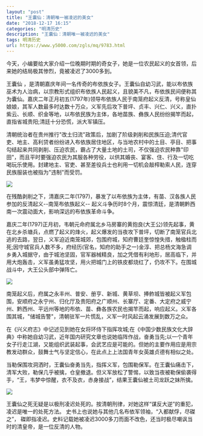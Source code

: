 ```yaml
---
layout: "post"
title: "王囊仙：清朝唯一被凌迟的美女"
date: "2018-12-17 16:15"
categories: "明清历史"
description: "王囊仙：清朝唯一被凌迟的美女"
tags: 明清历史
url: https://www.y5000.com/zgls/mq/9783.html
---
```






今天，小编要给大家介绍一位晚期时期的奇女子，她是一位农民起义的女首领，后来她的结局极其惨烈，竟被凌迟了3000多到。

王囊仙
，是清朝嘉庆年间一名传奇的布依族女子。王囊仙自幼习武，能以布依族巫术为人治病，以宗教形式组织布依族人民起义，且貌美不凡，布依族民间便称其为囊仙。嘉庆二年正月初五(1797年)领导布依族人民于南笼府起义反清，号称皇仙娘娘，其军人数最多时达数十万众，义军先后攻下普坪、贞丰、兴仁、兴义，直扑紫云、长顺、织金等地，以布依民族为主体，各地苗族、彝族人民纷纷揭竿而起，直指省城贵阳;清廷十分恐慌，派大军镇压。

清朝统治者在贵州推行"改土归流"政策后，加剧了阶级剥削和民族压迫;清代官吏、地主、高利贷者纷纷进入布依族居住地区，与当地农村中的土目、亭目、把事勾结起来共同剥削、压迫农民，霸占了大量土地的土司，不仅强迫农民种靠"印田"，而且平时要强迫农民为其服各种劳役，以供其婚丧、宴客、住、行及一切吃喝玩乐使用。封建地主、官吏、甚至差役兵士也利用一切机会敲榨勒索人民，连穿民族服装也被指为"违制"而受罚。

![](https://img.y5000.com/uploads/allimg/170109/1523395096-0.jpg)

在残酷剥削之下，清嘉庆二年(1797)，暴发了以布依族为主体，有苗、汉各族人民参加的反清起义--南笼布依族起义--
起义斗争历时8个月，震惊清廷，是清朝黔西南一次震动面大，影响深远的布依族革命斗争。

嘉庆二年(1797)正月初，韦朝元命府属北乡马房寨的黄抱良(大王公)领先起事，黄在北乡杀塘兵，点燃了起义的烽火，起义爆发的当夜攻下普坪，切断了南笼官兵北逃的去路，翌日，义军迫近南笼城郊，包围府城，知府曹廷奎惊惶失措，触楹柱而死;因守城官兵人数不多，府经历(官名，知府的助手之一)金淳、把总杨文海急调乡勇入城据守，由于城池坚固，官军器械精良，加之凭借有利地形，居高临下，并用大炮轰击，义军虽勇猛攻坚，用火把城门上的铁皮都烧红了，仍攻不下。在围城战斗中，大王公头部中弹阵亡。

![](https://img.y5000.com/uploads/allimg/170109/1523396257-1.jpg)

南笼起义后，府属之永丰州、普安、册亨、新城、黄草坝、捧鲊城皆被起义军包围，安顺府之永宁州、归化厅及贵阳府之广顺州、长寨厅、定番、大定府之威宁州、黔西州、平远州等地的布依、苗、彝各族农民也揭竿而起，响应起义。义军各围其城，"储城告警"，清朝驻军一片慌乱，义军一时风起云涌发展到数万之众。

在《兴义府志》中记述见到她在女将环侍下指挥攻城;在《中国少数民族文化大辞典》中称她自幼习武，近年国内研究文章也说她临阵作战，奋勇当先;以一个青年女子行走江湖，又能组织武装起事，会武艺应是可能的。但她的主要作用应是用宗教发动群众，鼓舞士气与坚定信心，在此点上上法国青年女英雄贞德有相似之处。

当勒保围攻洞洒时，王囊仙奋勇当先，指挥义军，包围勒保军。在王囊仙痛击下，清军大败，勒保几乎被擒，仓皇撤退。但义军放松了警惕，以致当夜被勒保偷袭得手，“王，韦梦中惊醒，衣不及衣，赤身接战”，结果王囊仙被土司龙跃之妹所擒。

![](https://img.y5000.com/uploads/allimg/170109/1523393024-2.jpg)

王囊仙之死无疑是以极刑凌迟处死的。按清朝刑律，对她这样“谋反大逆”的重犯，凌迟是唯一的处死方法。 史书上也说她与其他几名布依军领袖，“入都献俘，尽磔之”，
磔即指凌迟。史料记载她被凌迟3000多刀而面不改色，还当时极尽嘲讽当时的清皇帝，是一位反清的人物。
